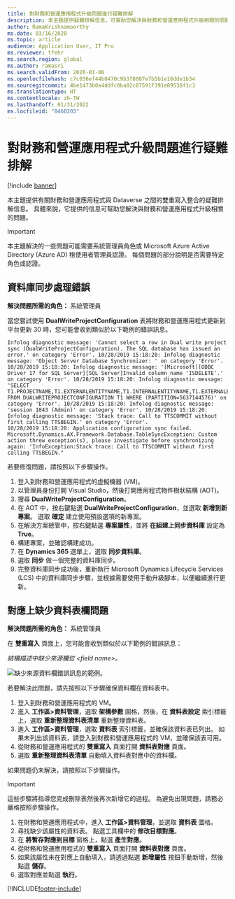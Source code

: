 ```yaml
---
title: 對財務和營運應用程式升級問題進行疑難排解
description: 本主題提供疑難排解信息，可幫助您解決與財務和營運應用程式升級相關的問題。
author: RamaKrishnamoorthy
ms.date: 03/16/2020
ms.topic: article
audience: Application User, IT Pro
ms.reviewer: tfehr
ms.search.region: global
ms.author: ramasri
ms.search.validFrom: 2020-01-06
ms.openlocfilehash: c7c036ef44b0470c9b3f8087e7b5b1e16dde1b34
ms.sourcegitcommit: 4be1473b0a4ddfc0ba82c07591f391e89538f1c3
ms.translationtype: HT
ms.contentlocale: zh-TW
ms.lasthandoff: 01/31/2022
ms.locfileid: "8460203"
---
```

# <a name="troubleshoot-issues-from-upgrades-of-finance-and-operations-apps"></a>對財務和營運應用程式升級問題進行疑難排解

[!include [banner](../../includes/banner.md)]





本主題提供有關財務和營運應用程式與 Dataverse 之間的雙重寫入整合的疑難排解信息。 具體來說，它提供的信息可幫助您解決與財務和營運應用程式升級相關的問題。

> [!IMPORTANT]
> 本主題解決的一些問題可能需要系統管理員角色或 Microsoft Azure Active Directory (Azure AD) 租使用者管理員認證。 每個問題的部分說明是否需要特定角色或認證。

## <a name="database-synchronization-errors"></a>資料庫同步處理錯誤

**解決問題所需的角色：** 系統管理員

當您嘗試使用 **DualWriteProjectConfiguration** 表將財務和營運應用程式更新到平台更新 30 時，您可能會收到類似於以下範例的錯誤訊息。

```console
Infolog diagnostic message: 'Cannot select a row in Dual write project sync (DualWriteProjectConfiguration). The SQL database has issued an error.' on category 'Error'. 10/28/2019 15:18:20: Infolog diagnostic message: 'Object Server Database Synchronizer: ' on category 'Error'. 10/28/2019 15:18:20: Infolog diagnostic message: '[Microsoft][ODBC Driver 17 for SQL Server][SQL Server]Invalid column name 'ISDELETE'.' on category 'Error'. 10/28/2019 15:18:20: Infolog diagnostic message: 'SELECT T1.PROJECTNAME,T1.EXTERNALENTITYNAME,T1.INTERNALENTITYNAME,T1.EXTERNALENVIRONMENTURL,T1.STATUS,T1.ENABLEBATCHLOOKUP,T1.PARTITIONMAP,T1.QUERYFILTEREXPRESSION,T1.INTEGRATIONKEY,T1.ISDELETE,T1.ISDEBUGMODE,T1.RECVERSION,T1.PARTITION,T1.RECID FROM DUALWRITEPROJECTCONFIGURATION T1 WHERE (PARTITION=5637144576)' on category 'Error'. 10/28/2019 15:18:20: Infolog diagnostic message: 'session 1043 (Admin)' on category 'Error'. 10/28/2019 15:18:20: Infolog diagnostic message: 'Stack trace: Call to TTSCOMMIT without first calling TTSBEGIN.' on category 'Error'.
10/28/2019 15:18:20: Application configuration sync failed.
Microsoft.Dynamics.AX.Framework.Database.TableSyncException: Custom action threw exception(s), please investigate before synchronizing again: 'InfoException:Stack trace: Call to TTSCOMMIT without first calling TTSBEGIN."
```

若要修復問題，請按照以下步驟操作。

1. 登入到財務和營運應用程式的虛擬機器 (VM)。
2. 以管理員身份打開 Visual Studio，然後打開應用程式物件樹狀結構 (AOT)。
3. 搜尋 **DualWriteProjectConfiguration**。
4. 在 AOT 中，按右鍵點選 **DualWriteProjectConfiguration**，並選取 **新增到新專案**。 選取 **確定** 建立使用預設選項的新專案。
5. 在解決方案總管中，按右鍵點選 **專案屬性**，並將 **在組建上同步資料庫** 設定為 **True**。
6. 構建專案，並確認構建成功。
7. 在 **Dynamics 365** 選單上，選取 **同步資料庫**。
8. 選取 **同步** 做一個完整的資料庫同步。
9. 完整資料庫同步成功後，重新執行 Microsoft Dynamics Lifecycle Services (LCS) 中的資料庫同步步驟，並根據需要使用手動升級腳本，以便繼續進行更新。

## <a name="missing-table-columns-issue-on-maps"></a>對應上缺少資料表欄問題

**解決問題所需的角色：** 系統管理員

在 **雙重寫入** 頁面上，您可能會收到類似於以下範例的錯誤訊息：

*結構描述中缺少來源欄位 \<field name\>。*

![缺少來源資料欄錯誤訊息的範例。](media/error_missing_field.png)

若要解決此問題，請先按照以下步驟確保資料欄在資料表中。

1. 登入到財務和營運應用程式的 VM。
2. 進入 **工作區\>資料管理**，選取 **架構參數** 圖格，然後，在 **資料表設定** 索引標籤上，選取 **重新整理資料表清單** 重新整理資料表。
3. 進入 **工作區\>資料管理**，選取 **資料表** 索引標籤，並確保該資料表已列出。 如果未列出該資料表，請登入到財務和營運應用程式的 VM，並確保該表可用。
4. 從財務和營運應用程式的 **雙重寫入** 頁面打開 **資料表對應** 頁面。
5. 選取 **重新整理資料表清單** 自動填入資料表對應中的資料欄。

如果問題仍未解決，請按照以下步驟操作。

> [!IMPORTANT]
> 這些步驟將指導您完成刪除表然後再次新增它的過程。 為避免出現問題，請務必嚴格按照步驟操作。

1. 在財務和營運應用程式中，進入 **工作區\>資料管理**，並選取 **資料表** 圖格。
2. 尋找缺少該屬性的資料表。 點選工具欄中的 **修改目標對應**。
3. 在 **將暫存對應到目標** 窗格上，點選 **產生對應**。
4. 從財務和營運應用程式的 **雙重寫入** 頁面打開 **資料表對應** 頁面。
5. 如果該屬性未在對應上自動填入，請透過點選 **新增屬性** 按鈕手動新增，然後點選 **儲存**。 
6. 選取對應並點選 **執行**。


[!INCLUDE[footer-include](../../../../includes/footer-banner.md)]